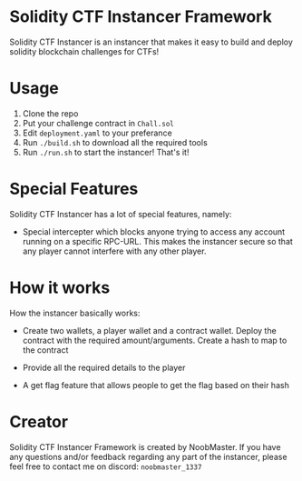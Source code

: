 # Solidity CTF Instancer Framework

Solidity CTF Instancer is an instancer that makes it easy to build and deploy solidity blockchain challenges for CTFs!


# Usage

1. Clone the repo
2. Put your challenge contract in `Chall.sol`
3. Edit `deployment.yaml` to your preferance
4. Run `./build.sh` to download all the required tools
5. Run `./run.sh` to start the instancer! That's it!

# Special Features

Solidity CTF Instancer has a lot of special features, namely:

* Special intercepter which blocks anyone trying to access any account running on a specific RPC-URL. This makes the instancer secure so that any player cannot interfere with any other player.

# How it works

How the instancer basically works:

* Create two wallets, a player wallet and a contract wallet. Deploy the contract with the required amount/arguments. Create a hash to map to the contract

* Provide all the required details to the player

* A get flag feature that allows people to get the flag based on their hash

# Creator

Solidity CTF Instancer Framework is created by NoobMaster. If you have any questions and/or feedback regarding any part of the instancer, please feel free to contact me on discord: `noobmaster_1337`